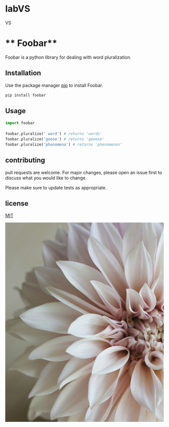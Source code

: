 # labVS
VS
# ** Foobar**

Foobar is a python library for dealing with word pluralization.

## Installation

Use the package manager [pip](https://www.liquidweb.com/kb/install-pip-windows/ ) to install Foobar. 

```bash
pip install foobar 
```





## **Usage** 

```python
import foobar

foobar.pluralize(' word') # returns 'words'
foobar.pluralize('goose') # returns 'geeese'
foobar.pluralize('phonomena') # returns 'phenomenon'
```

## contributing

pull requests are welcome. For major changes, please open an issue first to discuss what you would like to change.

Please make sure to update tests as appropriate.

## license 

[MIT](https://www.mit.edu/ ) 

![Image]( https://github.com/HagarMeselhi/labVS/blob/master/8e8a12cd-c877-4889-b790-1d3a6ae1cf9b.jpg )




